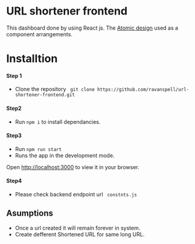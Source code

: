 # URL shortener frontend


This dashboard done by using React js. The [Atomic design](https://medium.com/@janelle.wg/atomic-design-pattern-how-to-structure-your-react-application-2bb4d9ca5f97) used as a component arrangements.


# Installtion

  
#### Step 1

- Clone the repository `` git clone https://github.com/ravanspell/url-shortener-frontend.git``

#### Step2

- Run `` npm i `` to install dependancies.

#### Step3

- Run `` npm run start ``
- Runs the app in the development mode.

Open [http://localhost:3000](http://localhost:3000) to view it in your browser.

#### Step4

- Please check backend endpoint url `` constnts.js``

  

## Asumptions

 
- Once a url created it will remain forever in system.
- Create defferent Shortened URL for same long URL.
